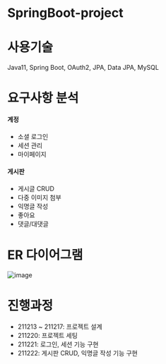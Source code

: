 # SpringBoot-project

# 사용기술
Java11, Spring Boot, OAuth2, JPA, Data JPA, MySQL

# 요구사항 분석
#### 계정
- 소셜 로그인
- 세션 관리
- 마이페이지

#### 게시판
- 게시글 CRUD
- 다중 이미지 첨부
- 익명글 작성
- 좋아요
- 댓글/대댓글

# ER 다이어그램
![image](https://user-images.githubusercontent.com/60869749/146726661-280aed13-bc49-4ea5-9ec6-5e8d3e99e167.png)

# 진행과정
- 211213 ~ 211217: 프로젝트 설계
- 211220: 프로젝트 세팅
- 211221: 로그인, 세션 기능 구현
- 211222: 게시판 CRUD, 익명글 작성 기능 구현
